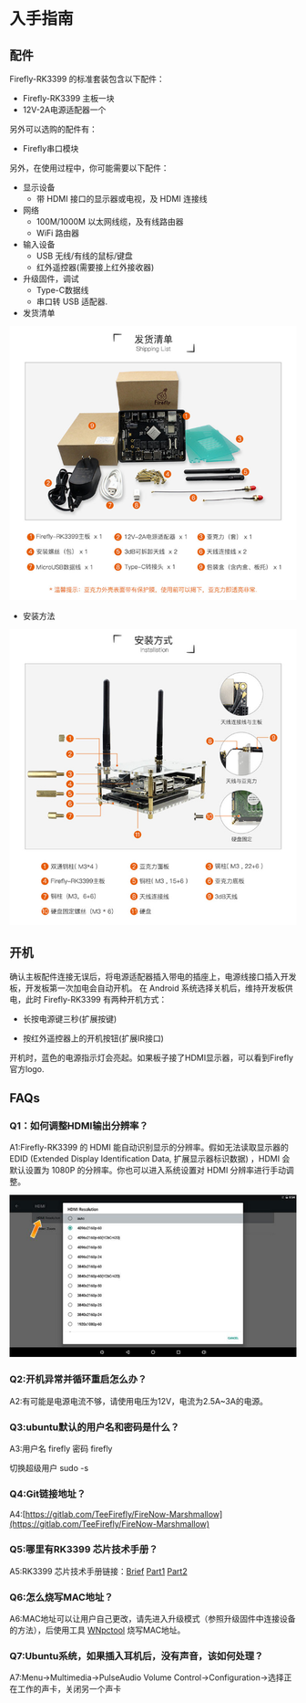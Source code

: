
# 入手指南
## 配件

Firefly-RK3399 的标准套装包含以下配件：

* Firefly-RK3399 主板一块
* 12V-2A电源适配器一个

另外可以选购的配件有：

* Firefly串口模块

另外，在使用过程中，你可能需要以下配件：

*    显示设备
     * 带 HDMI 接口的显示器或电视，及 HDMI 连接线
*    网络
     *   100M/1000M 以太网线缆，及有线路由器
     *   WiFi 路由器
*    输入设备
     *   USB 无线/有线的鼠标/键盘
     *   红外遥控器(需要接上红外接收器)
*    升级固件，调试
     *   Type-C数据线
     *   串口转 USB 适配器.
*    发货清单   

![](img/started1.jpg)

* 安装方法

![](img/started2.jpg)

## 开机
确认主板配件连接无误后，将电源适配器插入带电的插座上，电源线接口插入开发板，开发板第一次加电会自动开机。 在 Android 系统选择关机后，维持开发板供电，此时 Firefly-RK3399 有两种开机方式：

*    长按电源键三秒(扩展按键)

*    按红外遥控器上的开机按钮(扩展IR接口)

开机时，蓝色的电源指示灯会亮起。如果板子接了HDMI显示器，可以看到Firefly 官方logo.
## FAQs
### Q1：如何调整HDMI输出分辨率？

A1:Firefly-RK3399 的 HDMI 能自动识别显示的分辨率。假如无法读取显示器的 EDID (Extended Display Identification Data, 扩展显示器标识数据) ，HDMI 会默认设置为 1080P 的分辨率。你也可以进入系统设置对 HDMI 分辨率进行手动调整。
 
 ![](img/started3.jpg)
 
### Q2:开机异常并循环重启怎么办？

A2:有可能是电源电流不够，请使用电压为12V，电流为2.5A~3A的电源。
### Q3:ubuntu默认的用户名和密码是什么？
A3:用户名 firefly  密码 firefly 

切换超级用户  sudo -s
### Q4:Git链接地址？

A4:[https://gitlab.com/TeeFirefly/FireNow-Marshmallow](https://gitlab.com/TeeFirefly/FireNow-Marshmallow)
### Q5:哪里有RK3399 芯片技术手册？
A5:RK3399 芯片技术手册链接：[Brief](http://www.t-firefly.com/download/Firefly-RK3399/docs/Chip%20Specifications/Rockchip_RK3399_Datasheet_V0.7_20160219.pdf) [Part1](http://www.t-firefly.com/download/Firefly-RK3399/docs/TRM/Rockchip%20RK3399TRM%20V1.3%20Part1.pdf) [Part2](http://www.t-firefly.com/download/Firefly-RK3399/docs/TRM/Rockchip%20RK3399TRM%20V1.3%20Part2.pdf)
### Q6:怎么烧写MAC地址？
A6:MAC地址可以让用户自己更改，请先进入升级模式（参照升级固件中连接设备的方法），后使用工具 [WNpctool](https://pan.baidu.com/s/1kU727kF#list/path=%2F) 烧写MAC地址。
### Q7:Ubuntu系统，如果插入耳机后，没有声音，该如何处理？
A7:Menu->Multimedia->PulseAudio Volume Control->Configuration->选择正在工作的声卡，关闭另一个声卡